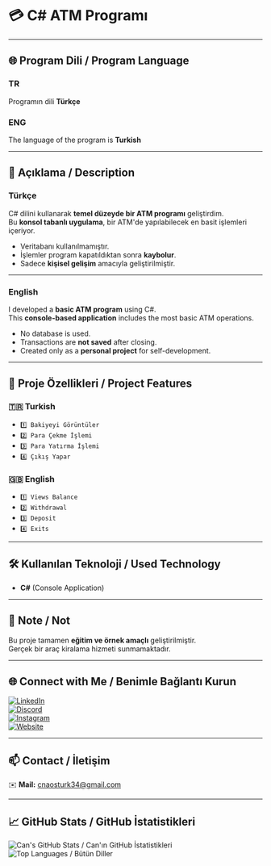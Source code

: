 # 💳 C# ATM Programı  

---

## 🌐 Program Dili / Program Language  
### TR 
Programın dili **Türkçe**  
### ENG 
The language of the program is **Turkish**  

---

## 📖 Açıklama / Description  

### Türkçe  
C# dilini kullanarak **temel düzeyde bir ATM programı** geliştirdim.  
Bu **konsol tabanlı uygulama**, bir ATM'de yapılabilecek en basit işlemleri içeriyor.  

- Veritabanı kullanılmamıştır.  
- İşlemler program kapatıldıktan sonra **kaybolur**.  
- Sadece **kişisel gelişim** amacıyla geliştirilmiştir.  

---

### English  
I developed a **basic ATM program** using C#.  
This **console-based application** includes the most basic ATM operations.  

- No database is used.  
- Transactions are **not saved** after closing.  
- Created only as a **personal project** for self-development.  

---

## 📌 Proje Özellikleri / Project Features  

### 🇹🇷 Turkish  
- `1️⃣ Bakiyeyi Görüntüler`  
- `2️⃣ Para Çekme İşlemi`  
- `3️⃣ Para Yatırma İşlemi`  
- `4️⃣ Çıkış Yapar`  

### 🇬🇧 English  
- `1️⃣ Views Balance`  
- `2️⃣ Withdrawal`  
- `3️⃣ Deposit`  
- `4️⃣ Exits`  

---

## 🛠 Kullanılan Teknoloji / Used Technology  
- **C#** (Console Application)  

---

## 📜 Note / Not  
Bu proje tamamen **eğitim ve örnek amaçlı** geliştirilmiştir.  
Gerçek bir araç kiralama hizmeti sunmamaktadır.  

---

## 🌐 Connect with Me / Benimle Bağlantı Kurun
[![LinkedIn](https://img.shields.io/badge/LinkedIn-Can%20Öztürk-blue?style=for-the-badge&logo=linkedin)](https://www.linkedin.com/in/canzt/)  
[![Discord](https://img.shields.io/badge/Discord-Can%20Öztürk-5865F2?style=for-the-badge&logo=discord)](https://discord.gg/5s7zFDx8mC)  
[![Instagram](https://img.shields.io/badge/Instagram-cannztrk__-E4405F?style=for-the-badge&logo=instagram)](https://www.instagram.com/cannztrk_)  
[![Website](https://img.shields.io/badge/Website-ozturkk.com-1DA1F2?style=for-the-badge&logo=google-chrome)](https://ozturkk.com/)  

---

## 📫 Contact / İletişim
✉️ **Mail:** cnaosturk34@gmail.com  

---

## 📈 GitHub Stats / GitHub İstatistikleri
![Can's GitHub Stats / Can'ın GitHub İstatistikleri](https://github-readme-stats.vercel.app/api?username=can-ozturk&show_icons=true&theme=tokyonight)  
![Top Languages / Bütün Diller](https://github-readme-stats.vercel.app/api/top-langs/?username=can-ozturk&layout=compact&theme=tokyonight)
